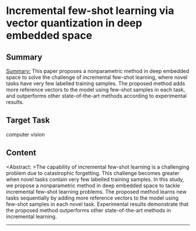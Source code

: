 # Incremental few-shot learning via vector quantization in deep embedded space

## Summary

<Summary:> This paper proposes a nonparametric method in deep embedded space to solve the challenge of incremental few-shot learning, where novel tasks have very few labelled training samples. The proposed method adds more reference vectors to the model using few-shot samples in each task, and outperforms other state-of-the-art methods according to experimental results.


## Target Task

computer vision

## Content

<Abstract: >The capability of incremental few-shot learning is a challenging problem due to catastrophic forgetting. This challenge becomes greater when novel tasks contain very few labelled training samples. In this study, we propose a nonparametric method in deep embedded space to tackle incremental few-shot learning problems. The proposed method learns new tasks sequentially by adding more reference vectors to the model using few-shot samples in each novel task. Experimental results demonstrate that the proposed method outperforms other state-of-the-art methods in incremental learning.



---

